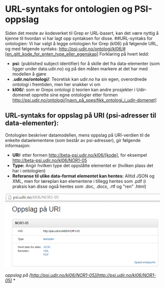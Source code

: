 # URL-syntaks for ontologien og PSI-oppslag

Siden det meste av kodeverket til Grep er URL-basert, kan det være nyttig å kjenne til hvordan vi har lagt opp syntaksen for disse.
##URL-syntaks for ontologien:
Vi har valgt å legge ontologien for Grep (kl06) på følgende URL, og med følgende syntaks:
http://psi-udir.no/ontologi/kl06/#[en_gitt_kode_for_enten_type_eller_egenskap]
Forklaring på hvert ledd:
- **psi**: (published subject identifier) for å skille det fra data-elementer (som ligger under data.udir.no) og på den måten markere at det har med modellen å gjøre
- **.udir.no/ontologi/**: Teoretisk kan udir.no ha sin egen, overordnede ontologi i fremtiden, men her snakker vi om 
- **kl06/**: som er Greps ontologi (i teorien kan andre prosjekter i Udir-domenet opprette sine egne ontologier etter formen http://psi.udir.no/ontologi/[navn_på_spesifikk_ontologi_i_udir-domenet]

## URL-syntaks for oppslag på URI (psi-adresser til data-elementer):
Ontologien beskriver datamodellen, mens oppslag på URI-verdien til de enkelte dataelementene (som består av psi-adresser), gir følgende informasjon:
- **URI:** etter formen http://beta-psi.udir.no/kl06/[kode], for eksempel http://beta-psi.udir.no/kl06/NOR1-05
- **Type:** Angir hvilken type det oppslåtte elementet er (hvilken plass det har i ontologien)
- **Referanse til ulike data-format elementet kan hentes:** Alltid JSON og XML, men for læreplan kan elementene i tillegg hentes som .pdf (i praksis kan disse også hentes som .doc, .docx, .rtf og "ren" .html)

![Oppslag på URI](oppslag_paa_uri.png)

*oppslag på [http://psi.udir.no/kl06/NOR1-05](http://psi.udir.no/kl06/NOR1-05)*
*